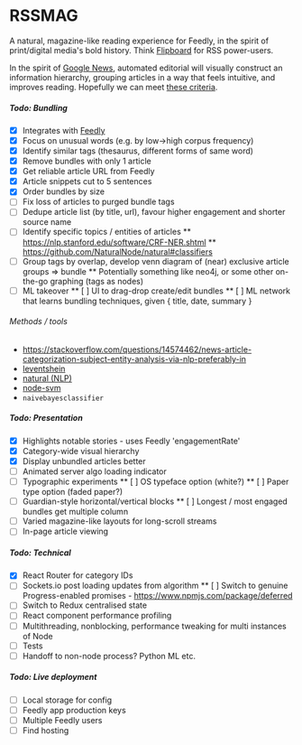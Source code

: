 # RSSMAG
A natural, magazine-like reading experience for Feedly, in the spirit of print/digital media's bold history. Think [Flipboard](flipboard.com) for RSS power-users.

In the spirit of [Google News](news.google.com), automated editorial will visually construct an information hierarchy, grouping articles in a way that feels intuitive, and improves reading. Hopefully we can meet [these criteria](https://news.ycombinator.com/item?id=12933006).

##### Todo: Bundling
* [X] Integrates with [Feedly](feedly.com)
* [X] Focus on unusual words (e.g. by low->high corpus frequency)
* [X] Identify similar tags (thesaurus, different forms of same word)
* [X] Remove bundles with only 1 article
* [X] Get reliable article URL from Feedly
* [X] Article snippets cut to 5 sentences
* [X] Order bundles by size
* [ ] Fix loss of articles to purged bundle tags
* [ ] Dedupe article list (by title, url), favour higher engagement and shorter source name
* [ ] Identify specific topics / entities of articles
** https://nlp.stanford.edu/software/CRF-NER.shtml
** https://github.com/NaturalNode/natural#classifiers
* [ ] Group tags by overlap, develop venn diagram of (near) exclusive article groups => bundle
** Potentially something like neo4j, or some other on-the-go graphing (tags as nodes)
* [ ] ML takeover
** [ ] UI to drag-drop create/edit bundles
** [ ] ML network that learns bundling techniques, given { title, date, summary }

###### Methods / tools
* https://stackoverflow.com/questions/14574462/news-article-categorization-subject-entity-analysis-via-nlp-preferably-in
* [leventshein](https://stackoverflow.com/a/42287748/1053937)
* [natural (NLP)](https://dzone.com/articles/using-natural-nlp-module)
* [node-svm](http://svmlight.joachims.org/)
* `naivebayesclassifier`

##### Todo: Presentation
* [X] Highlights notable stories - uses Feedly 'engagementRate'
* [X] Category-wide visual hierarchy
* [X] Display unbundled articles better
* [ ] Animated server algo loading indicator
* [ ] Typographic experiments
** [ ] OS typeface option (white?)
** [ ] Paper type option (faded paper?)
* [ ] Guardian-style horizontal/vertical blocks
** [ ] Longest / most engaged bundles get multiple column
* [ ] Varied magazine-like layouts for long-scroll streams
* [ ] In-page article viewing

##### Todo: Technical
* [X] React Router for category IDs
* [ ] Sockets.io post loading updates from algorithm
** [ ] Switch to genuine Progress-enabled promises - https://www.npmjs.com/package/deferred
* [ ] Switch to Redux centralised state
* [ ] React component performance profiling
* [ ] Multithreading, nonblocking, performance tweaking for multi instances of Node
* [ ] Tests
* [ ] Handoff to non-node process? Python ML etc.

##### Todo: Live deployment
* [ ] Local storage for config
* [ ] Feedly app production keys
* [ ] Multiple Feedly users
* [ ] Find hosting
